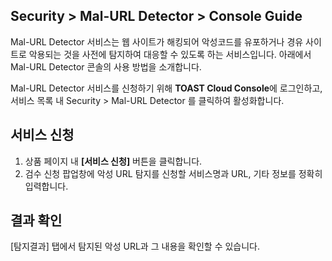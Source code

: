## Security > Mal-URL Detector > Console Guide

Mal-URL Detector 서비스는 웹 사이트가 해킹되어 악성코드를 유포하거나 경유 사이트로 악용되는 것을 사전에 탐지하여 대응할 수 있도록 하는 서비스입니다. 아래에서 Mal-URL Detector 콘솔의 사용 방법을 소개합니다.

Mal-URL Detector 서비스를 신청하기 위해 **TOAST Cloud Console**에 로그인하고, 서비스 목록 내 Security > Mal-URL Detector 를 클릭하여 활성화합니다.

## 서비스 신청

1. 상품 페이지 내 **[서비스 신청]** 버튼을 클릭합니다.
2. 검수 신청 팝업창에 악성 URL 탐지를 신청할 서비스명과 URL, 기타 정보를 정확히 입력합니다.


## 결과 확인

[탐지결과] 탭에서 탐지된 악성 URL과 그 내용을 확인할 수 있습니다.
